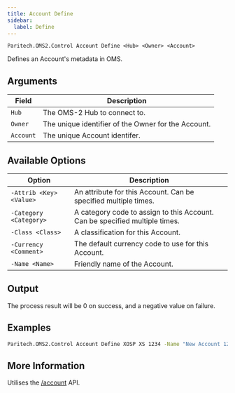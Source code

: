 ```yaml
---
title: Account Define
sidebar:
  label: Define
---
```


`Paritech.OMS2.Control Account Define <Hub> <Owner> <Account>`

Defines an Account's metadata in OMS.

## Arguments

| Field   | Description |
|---------|-------------|
| `Hub`     | The OMS-2 Hub to connect to. |
| `Owner`   | The unique identifier of the Owner for the Account. |
| `Account` | The unique Account identifer. |

## Available Options

| Option                  | Description |
|-------------------------|-------------|
| `-Attrib <Key> <Value>` | An attribute for this Account. Can be specified multiple times. |
| `-Category <Category>`  | A category code to assign to this Account. Can be specified multiple times. |
| `-Class <Class>`        | A classification for this Account. |
| `-Currency <Comment>`   | The default currency code to use for this Account. |
| `-Name <Name>`          | Friendly name of the Account. |

## Output

The process result will be 0 on success, and a negative value on failure.

## Examples

```sh
Paritech.OMS2.Control Account Define XOSP XS 1234 -Name "New Account 1234" -Class Standard -Currency AUD -Category PRO -Category INT -Attrib VettingMode Limited
```

## More Information

Utilises the [/account](../../../rest/account/) API.

